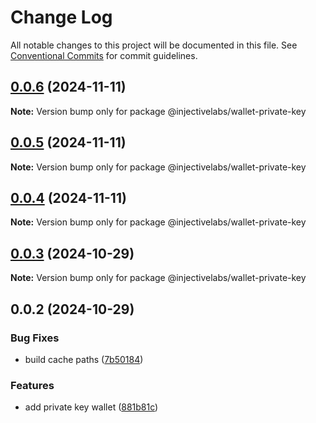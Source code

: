 # Change Log

All notable changes to this project will be documented in this file.
See [Conventional Commits](https://conventionalcommits.org) for commit guidelines.

## [0.0.6](https://github.com/InjectiveLabs/injective-ts/compare/@injectivelabs/wallet-private-key@0.0.5...@injectivelabs/wallet-private-key@0.0.6) (2024-11-11)

**Note:** Version bump only for package @injectivelabs/wallet-private-key





## [0.0.5](https://github.com/InjectiveLabs/injective-ts/compare/@injectivelabs/wallet-private-key@0.0.4...@injectivelabs/wallet-private-key@0.0.5) (2024-11-11)

**Note:** Version bump only for package @injectivelabs/wallet-private-key





## [0.0.4](https://github.com/InjectiveLabs/injective-ts/compare/@injectivelabs/wallet-private-key@0.0.4-beta.6...@injectivelabs/wallet-private-key@0.0.4) (2024-11-11)

**Note:** Version bump only for package @injectivelabs/wallet-private-key





## [0.0.3](https://github.com/InjectiveLabs/injective-ts/compare/@injectivelabs/wallet-private-key@0.0.3-beta.0...@injectivelabs/wallet-private-key@0.0.3) (2024-10-29)

**Note:** Version bump only for package @injectivelabs/wallet-private-key





## 0.0.2 (2024-10-29)


### Bug Fixes

* build cache paths ([7b50184](https://github.com/InjectiveLabs/injective-ts/commit/7b5018431d970bfb00d022878fbf7994e4878e72))


### Features

* add private key wallet ([881b81c](https://github.com/InjectiveLabs/injective-ts/commit/881b81c9d07532def5168b6f761108a7ab3fd3f2))
